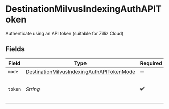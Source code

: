 # DestinationMilvusIndexingAuthAPIToken

Authenticate using an API token (suitable for Zilliz Cloud)


## Fields

| Field                                                                                                         | Type                                                                                                          | Required                                                                                                      | Description                                                                                                   |
| ------------------------------------------------------------------------------------------------------------- | ------------------------------------------------------------------------------------------------------------- | ------------------------------------------------------------------------------------------------------------- | ------------------------------------------------------------------------------------------------------------- |
| `mode`                                                                                                        | [DestinationMilvusIndexingAuthAPITokenMode](../../models/shared/DestinationMilvusIndexingAuthAPITokenMode.md) | :heavy_minus_sign:                                                                                            | N/A                                                                                                           |
| `token`                                                                                                       | *String*                                                                                                      | :heavy_check_mark:                                                                                            | API Token for the Milvus instance                                                                             |